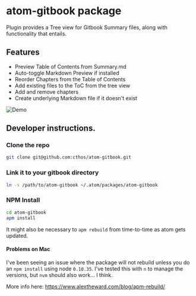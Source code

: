# atom-gitbook package

Plugin provides a Tree view for Gitbook Summary files, along with functionality that entails.

## Features

* Preview Table of Contents from Summary.md
* Auto-toggle Markdown Preview if installed
* Reorder Chapters from the Table of Contents
* Add existing files to the ToC from the tree view
* Add and remove chapters
* Create underlying Markdown file if it doesn't exist

![Demo](doc/img/atom-gitbook.gif)

## Developer instructions.

### Clone the repo

```bash
git clone git@github.com:cthos/atom-gitbook.git
```

### Link it to your gitbook directory

```bash
ln -s /path/to/atom-gitbook ~/.atom/packages/atom-gitbook
```

### NPM Install

```bash
cd atom-gitbook
apm install
```

It might also be necessary to `apm rebuild` from time-to-time as atom gets updated.

#### Problems on Mac

I've been seeing an issue where the package will not rebuild unless you do an `npm install` using node `0.10.35`. I've tested this with `n` to manage the versions, but `nvm` should also work... I think.

More info here: https://www.alextheward.com/blog/apm-rebuild/